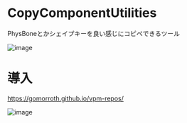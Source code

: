 # CopyComponentUtilities
PhysBoneとかシェイプキーを良い感じにコピペできるツール

![image](https://github.com/Gomorroth/CopyComponentUtilities/assets/70315656/a56fb5b9-2b7e-4cc6-bfac-9f7fc923cea1)


# 導入

https://gomorroth.github.io/vpm-repos/

![image](https://github.com/Gomorroth/CopyComponentUtilities/assets/70315656/5cb2ab4a-d4bf-44b5-8df4-257cef9e110e)
